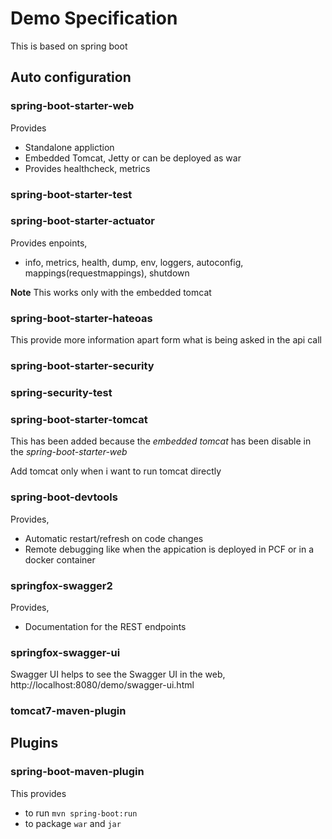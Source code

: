 # Demo Specification

This is based on spring boot

## Auto configuration

### spring-boot-starter-web
Provides
* Standalone appliction
* Embedded Tomcat, Jetty or can be deployed as war
* Provides healthcheck, metrics

### spring-boot-starter-test

### spring-boot-starter-actuator
Provides enpoints,
* info, metrics, health, dump, env, loggers, autoconfig, mappings(requestmappings), shutdown

__Note__ This works only with the embedded tomcat

### spring-boot-starter-hateoas

This provide more information apart form what is being asked in the api call

### spring-boot-starter-security

### spring-security-test

### spring-boot-starter-tomcat

This has been added because the _embedded tomcat_ has been disable in the _spring-boot-starter-web_

Add tomcat only when i want to run tomcat directly

### spring-boot-devtools
Provides,
* Automatic restart/refresh on code changes
* Remote debugging like when the appication is deployed in PCF or in a docker container

### springfox-swagger2
Provides,
* Documentation for the REST endpoints

### springfox-swagger-ui
Swagger UI helps to see the Swagger UI in the web,
http://localhost:8080/demo/swagger-ui.html

### tomcat7-maven-plugin


## Plugins

### spring-boot-maven-plugin
This provides 
* to run ```mvn spring-boot:run```
* to package ```war``` and ```jar```

